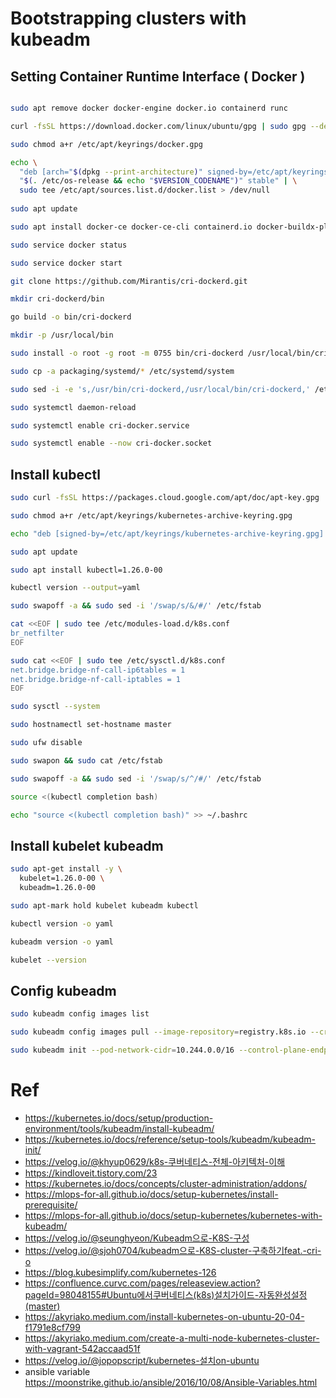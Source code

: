 # Bootstrapping clusters with kubeadm

## Setting Container Runtime Interface ( Docker )

```bash

sudo apt remove docker docker-engine docker.io containerd runc

curl -fsSL https://download.docker.com/linux/ubuntu/gpg | sudo gpg --dearmor -o /etc/apt/keyrings/docker.gpg

sudo chmod a+r /etc/apt/keyrings/docker.gpg

echo \
  "deb [arch="$(dpkg --print-architecture)" signed-by=/etc/apt/keyrings/docker.gpg] https://download.docker.com/linux/ubuntu \
  "$(. /etc/os-release && echo "$VERSION_CODENAME")" stable" | \
  sudo tee /etc/apt/sources.list.d/docker.list > /dev/null
  
sudo apt update

sudo apt install docker-ce docker-ce-cli containerd.io docker-buildx-plugin docker-compose-plugin

sudo service docker status

sudo service docker start

git clone https://github.com/Mirantis/cri-dockerd.git

mkdir cri-dockerd/bin

go build -o bin/cri-dockerd

mkdir -p /usr/local/bin

sudo install -o root -g root -m 0755 bin/cri-dockerd /usr/local/bin/cri-dockerd

sudo cp -a packaging/systemd/* /etc/systemd/system

sudo sed -i -e 's,/usr/bin/cri-dockerd,/usr/local/bin/cri-dockerd,' /etc/systemd/system/cri-docker.service

sudo systemctl daemon-reload

sudo systemctl enable cri-docker.service

sudo systemctl enable --now cri-docker.socket
```

## Install kubectl

```bash
sudo curl -fsSL https://packages.cloud.google.com/apt/doc/apt-key.gpg | sudo gpg --dearmor -o /etc/apt/keyrings/kubernetes-archive-keyring.gpg

sudo chmod a+r /etc/apt/keyrings/kubernetes-archive-keyring.gpg

echo "deb [signed-by=/etc/apt/keyrings/kubernetes-archive-keyring.gpg] https://apt.kubernetes.io/ kubernetes-xenial main" | sudo tee /etc/apt/sources.list.d/kubernetes.list

sudo apt update

sudo apt install kubectl=1.26.0-00

kubectl version --output=yaml

sudo swapoff -a && sudo sed -i '/swap/s/&/#/' /etc/fstab

cat <<EOF | sudo tee /etc/modules-load.d/k8s.conf
br_netfilter
EOF

sudo cat <<EOF | sudo tee /etc/sysctl.d/k8s.conf
net.bridge.bridge-nf-call-ip6tables = 1
net.bridge.bridge-nf-call-iptables = 1
EOF

sudo sysctl --system

sudo hostnamectl set-hostname master

sudo ufw disable

sudo swapon && sudo cat /etc/fstab

sudo swapoff -a && sudo sed -i '/swap/s/^/#/' /etc/fstab

source <(kubectl completion bash)

echo "source <(kubectl completion bash)" >> ~/.bashrc

```

## Install kubelet kubeadm

```bash
sudo apt-get install -y \
  kubelet=1.26.0-00 \
  kubeadm=1.26.0-00

sudo apt-mark hold kubelet kubeadm kubectl

kubectl version -o yaml

kubeadm version -o yaml

kubelet --version
```

## Config kubeadm

```bash
sudo kubeadm config images list

sudo kubeadm config images pull --image-repository=registry.k8s.io --cri-socket unix:///run/cri-dockerd.sock --kubernetes-version v1.26.0

sudo kubeadm init --pod-network-cidr=10.244.0.0/16 --control-plane-endpoint=192.168.64.4 --kubernetes-version=v1.26.0 --cri-socket unix:///run/cri-dockerd.sock
```



# Ref 
- https://kubernetes.io/docs/setup/production-environment/tools/kubeadm/install-kubeadm/
- https://kubernetes.io/docs/reference/setup-tools/kubeadm/kubeadm-init/
- https://velog.io/@khyup0629/k8s-쿠버네티스-전체-아키텍처-이해
- https://kindloveit.tistory.com/23
- https://kubernetes.io/docs/concepts/cluster-administration/addons/
- https://mlops-for-all.github.io/docs/setup-kubernetes/install-prerequisite/
- https://mlops-for-all.github.io/docs/setup-kubernetes/kubernetes-with-kubeadm/
- https://velog.io/@seunghyeon/Kubeadm으로-K8S-구성
- https://velog.io/@sjoh0704/kubeadm으로-K8S-cluster-구축하기feat.-cri-o
- https://blog.kubesimplify.com/kubernetes-126
- https://confluence.curvc.com/pages/releaseview.action?pageId=98048155#Ubuntu에서쿠버네티스(k8s)설치가이드-자동완성설정(master)
- https://akyriako.medium.com/install-kubernetes-on-ubuntu-20-04-f1791e8cf799
- https://akyriako.medium.com/create-a-multi-node-kubernetes-cluster-with-vagrant-542accaad51f
- https://velog.io/@jopopscript/kubernetes-설치on-ubuntu
- ansible variable https://moonstrike.github.io/ansible/2016/10/08/Ansible-Variables.html